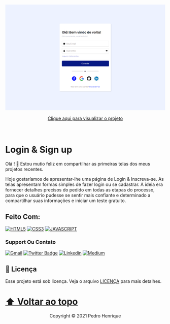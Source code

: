 <img src="./assets/.github/preview.png" alt="
Imagem do projeto">

<div align="center">
<a href="https://bejewelled-kringle-7a1404.netlify.app/">Clique aqui para visualizar o projeto</a>
</div>

<br/>
<br/>

# Login & Sign up

Olá ! 👋
Estou mutio feliz em compartilhar as primeiras telas dos meus projetos recentes.

Hoje gostaríamos de apresentar-lhe uma página de Login & Inscreva-se.
As telas apresentam formas simples de fazer login ou se cadastrar. A ideia era fornecer detalhes precisos do pedido em todas as etapas do processo, para que o usuário pudesse se sentir mais confiante e determinado a compartilhar suas informações e iniciar um teste gratuito.

## Feito Com:
[![HTML5](https://img.shields.io/badge/HTML5-E34F26?style=for-the-badge&logo=html5&logoColor=white)](https://developer.mozilla.org/pt-BR/docs/Web/HTML)
[![CSS3](https://img.shields.io/badge/CSS3-1572B6?style=for-the-badge&logo=css3&logoColor=white)](https://developer.mozilla.org/pt-BR/docs/Web/CSS)
[![JAVASCRIPT](https://img.shields.io/badge/JavaScript-F7DF1E?style=for-the-badge&logo=javascript&logoColor=black)](https://developer.mozilla.org/pt-BR/docs/Web/JavaScript)

### Support Ou Contato

[![Gmail](https://img.shields.io/badge/Gmail-D14836?style=for-the-badge&logo=gmail&logoColor=white)](lpedro.developer@gmail.com)
[![Twitter Badge](https://img.shields.io/badge/Twitter-1DA1F2?style=for-the-badge&logo=twitter&logoColor=white)](https://twitter.com/lpedrogg)
[![Linkedin](https://img.shields.io/badge/LinkedIn-0077B5?style=for-the-badge&logo=linkedin&logoColor=white)](https://www.linkedin.com/in/lpedrogg/)
[![Medium](https://img.shields.io/badge/Medium-12100E?style=for-the-badge&logo=medium&logoColor=white)](https://medium.com/@lpedrogg)


## 📝 Licença

Esse projeto está sob licença. Veja o arquivo [LICENÇA](/LICENSE) para mais detalhes.

[⬆ Voltar ao topo](#nome-do-projeto)<br>
=======
<p align="center">Copyright © 2021 Pedro Henrique</p
